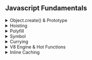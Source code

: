 ## Javascript Fundamentals

<details>
  <summary>Object.create() & Prototype</summary>
  Object created from Object.create({}) --> will have a prototype object within

  Object created from Object.create(null) --> will have not a prototype object within
</details>


<details>
  <summary>Hoisting</summary>
  
  Hoisting gives us an advantage in that variables and functions can be accessed before they are declared. Function expressions and arrow functions cannot be hoisted. The sequence of variable declaration and initialization or the lifecycle of a variable is as follows: Declaration -> Initialization -> Assignment.

Hoisting is not happening with an arrow function, function expression, or variable initialization.

  For example: `let sayHi = function ( ) { alert ( "Hello" ) ; } ;` Here we can see a variable sayHi getting a value, the new function, created as `function() { alert("Hello"); }` . As the function creation happens in the context of the assignment expression (to the right side of = ), this is a Function Expression.
</details>

<details>
  <summary>Polyfill</summary>
  In software development, a polyfill is code that implements a feature of the development environment that does not natively support the feature.
  
  For your polyfills or override to work, it has to load first before your code. Don’t understand? Let’s say you trust your own implementation more the built-in APIs in JS, you need to load your custom implementation before your main code.
  
  // polyfills.js
  ```
  Array.prototype.map = function(cb) {
      // ...
  }
  Array.prototype.sort = function(compareFn) {
      // ...
  }
  ```
  If you do this in your project:
  
  ```
  <html>
      <script>
          console.log([2,3,4,5,6].map((i)=>i*2))
      </script>
      <script src="./polyfills.js"></script>
  </html>
  ```
  Our custom code in polyfills.js will not be executed when `[2,3,4,5,6].map((i)=>i*2)` is run. Why? because it was loaded after the function executed.
  
  To correct it, we need to load the polyfills.js before the main code is executed.
  ```
  <html>
      <script src="./polyfills.js"></script>
      <script>
          console.log([2,3,4,5,6].map((i)=>i*2))
      </script>
  </html>
  ```
</details>

<details>
  <summary>Symbol</summary>
  In JavaScript, a Symbol is a primitive data type introduced in ECMAScript 6 (ES6) that represents a unique and immutable value.
  It is often used as an identifier for object properties to avoid name collisions
  
```
const mySymbol = Symbol('key');
   const obj = {
       [mySymbol]: 'value'
   };
```
When a Symbol is used as a property key, it doesn’t clash with other property keys, including string keys.
</details>

<details>
  <summary>Currying</summary>
  ref: https://javascript.info/currying-partials
  
  Question:
  
  ```
    add(1)(2)(3)…(n)()
  ```
It will return a callback function hence to execute that we added parentheses at the end. AKA IFFE (Immediately Invoked Function Expression)
</details>

<details>
  <summary>V8 Engine & Hot Functions</summary>

  When V8 compiles your JavaScript code, its parser generates something called an abstract syntax tree. Ignition, V8’s baseline compiler or interpreter, generates bytecode from this syntax tree. True to its just-in-time compilation nature, Ignition compiles JavaScript code, runs it, compiles it, runs it, back and forth, over and over again.

During the runtime, the bytecode is analyzed and the engine identifies the parts (“hot functions”) that can be re-compiled for optimal performance, sending that code to TurboFan, which is V8’s optimizing compiler. It’s only because of just-in-time compilation that the engine is able to identify these so-called ‘**hot functions**’ because of just-in-time compilation.

  1. Interpreter is called “Ignition”.
  2. Optimizing compiler is called “TurboFan”.
  3. Apart from Parser, there is a “pre-parser” that checks for syntax and tokens
  4. “Sparkplug” is introduced which is present between “Ignition” & “TurboFan” which is also called Fast Compiler.

  <div align="center">
      <img width="500" src="https://github.com/vikkastiwari/learning-resources/assets/51874681/e2175c05-31df-4f6d-a4b4-05d6c82faf69" alt="v8 engine">
  </div>

</details>

<details>
  <summary>Inline Caching</summary>

  V8 engine or many other JavaScript engine does is that first they run the function normally as you would expect. But, after some time when the function is called repeatedly, they assume or they act smart and just equals the repeated function calls to what the function returns to save time and improve the efficiency or speed. In this case, they equals `printUserName(userName) = “Hello John Doe”` This is called or better known as Inline Caching.

</details>
